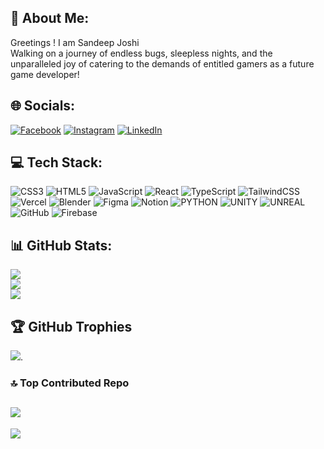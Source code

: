 ## 💫 About Me:
Greetings ! I am Sandeep Joshi<br>Walking on a journey of endless bugs, sleepless nights, and the unparalleled joy of catering to the demands of entitled gamers as a future game developer!


## 🌐 Socials:
[![Facebook](https://img.shields.io/badge/Facebook-%231877F2.svg?logo=Facebook&logoColor=white)](https://www.facebook.com/profile.php?id=100005611095592) [![Instagram](https://img.shields.io/badge/Instagram-%231877F2.svg?logo=Instagram&logoColor=white)](https://instagram.com/josh_sandip) [![LinkedIn](https://img.shields.io/badge/LinkedIn-%231877F2.svg?logo=LinkedIn&logoColor=white)](https://www.linkedin.com/in/joshi-sandip/) 

## 💻 Tech Stack:
![CSS3](https://img.shields.io/badge/css3-%231572B6.svg?style=for-the-badge&logo=css3&logoColor=white) ![HTML5](https://img.shields.io/badge/html5-%23E34F26.svg?style=for-the-badge&logo=html5&logoColor=white) ![JavaScript](https://img.shields.io/badge/javascript-%23323330.svg?style=for-the-badge&logo=javascript&logoColor=%23F7DF1E) ![React](https://img.shields.io/badge/react-%2320232a.svg?style=for-the-badge&logo=react&logoColor=%2361DAFB) ![TypeScript](https://img.shields.io/badge/typescript%20-%23007ACC.svg?&style=for-the-badge&logo=typescript&logoColor=white) ![TailwindCSS](https://img.shields.io/badge/tailwindcss-%2338B2AC.svg?style=for-the-badge&logo=tailwind-css&logoColor=white) ![Vercel](https://img.shields.io/badge/vercel-%23000000.svg?style=for-the-badge&logo=vercel&logoColor=white) ![Blender](https://img.shields.io/badge/blender-%23F5792A.svg?style=for-the-badge&logo=blender&logoColor=white) ![Figma](https://img.shields.io/badge/figma-%23F24E1E.svg?style=for-the-badge&logo=figma&logoColor=white) ![Notion](https://img.shields.io/badge/Notion-%23000000.svg?style=for-the-badge&logo=notion&logoColor=white) ![PYTHON](https://img.shields.io/badge/python%20-%2314354C.svg?&style=for-the-badge&logo=python&logoColor=white) ![UNITY](https://img.shields.io/badge/Unity-%2320232a.svg?style=for-the-badge&logo=unity&logoColor=white) ![UNREAL](https://img.shields.io/badge/unreal-%2320232a.svg?style=for-the-badge&logo=unreal-engine&logoColor=white) ![GitHub](https://img.shields.io/badge/github%20-%23121011.svg?&style=for-the-badge&logo=github&logoColor=white) ![Firebase](https://img.shields.io/badge/firebase%20-%23039BE5.svg?&style=for-the-badge&logo=firebase)
## 📊 GitHub Stats:
![](https://github-readme-stats.vercel.app/api?username=SandeepJoshi111&theme=dark&hide_border=false&include_all_commits=false&count_private=false)<br/>
![](https://github-readme-streak-stats.herokuapp.com/?user=SandeepJoshi111&theme=dark&hide_border=false)<br/>
![](https://github-readme-stats.vercel.app/api/top-langs/?username=SandeepJoshi111&theme=dark&hide_border=false&include_all_commits=false&count_private=false&layout=compact)
## 🏆 GitHub Trophies
![](https://github-profile-trophy.vercel.app/?username=SandeepJoshi111&theme=radical&no-frame=false&no-bg=true&margin-w=4).
### 🔝 Top Contributed Repo
![](https://github-contributor-stats.vercel.app/api?username=SandeepJoshi111&limit=5&theme=dark&combine_all_yearly_contributions=true)
---
[![](https://visitcount.itsvg.in/api?id=SandeepJoshi111&icon=0&color=0)](https://visitcount.itsvg.in)

<!-- Proudly created with GPRM ( https://gprm.itsvg.in ) -->
